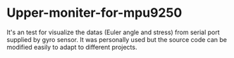 # Upper-moniter-for-mpu9250
It's an test for visualize the datas (Euler angle and stress) from serial port supplied by gyro sensor.
It was personally used but the source code can be modified easily to adapt to different projects.
